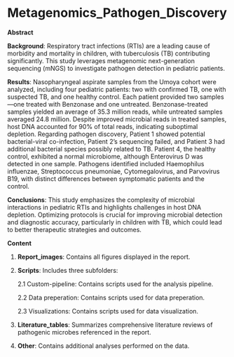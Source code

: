 # Metagenomics_Pathogen_Discovery

**Abstract**

**Background**: Respiratory tract infections (RTIs) are a leading cause of morbidity and mortality in children, with tuberculosis (TB) contributing significantly. This study leverages metagenomic next-generation sequencing (mNGS) to investigate pathogen detection in pediatric patients.

**Results**: Nasopharyngeal aspirate samples from the Umoya cohort were analyzed, including four pediatric patients: two with confirmed TB, one with suspected TB, and one healthy control. Each patient provided two samples—one treated with Benzonase and one untreated. Benzonase-treated samples yielded an average of 35.3 million reads, while untreated samples averaged 24.8 million. Despite improved microbial reads in treated samples, host DNA accounted for 90% of total reads, indicating suboptimal depletion. Regarding pathogen discovery, Patient 1 showed potential bacterial-viral co-infection, Patient 2’s sequencing failed, and Patient 3 had additional bacterial species possibly related to TB. Patient 4, the healthy control, exhibited a normal microbiome, although Enterovirus D was detected in one sample. Pathogens identified included Haemophilus influenzae, Streptococcus pneumoniae, Cytomegalovirus, and Parvovirus B19, with distinct differences between symptomatic patients and the control.

**Conclusions**: This study emphasizes the complexity of microbial interactions in pediatric RTIs and highlights challenges in host DNA depletion. Optimizing protocols is crucial for improving microbial detection and diagnostic accuracy, particularly in children with TB, which could lead to better therapeutic strategies and outcomes.

**Content**
1. **Report_images**: Contains all figures displayed in the report.
2. **Scripts**: Includes three subfolders:

   2.1 Custom-pipeline: Contains scripts used for the analysis pipeline. 

   2.2 Data preperation: Contains scripts used for data preperation. 

   2.3 Visualizations: Contains scripts used for data visualization.
4. **Literature_tables**: Summarizes comprehensive literature reviews of pathogenic microbes referenced in the report.
5. **Other**: Contains additional analyses performed on the data.
